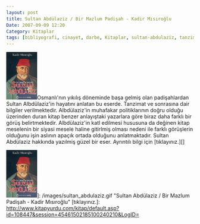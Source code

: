 ```yaml
---
layout: post
title: Sultan Abdülaziz / Bir Mazlum Padişah - Kadir Mısıroğlu
Date: 2007-09-09 12:20
Category: Kitaplar
tags: [bibliyografi, cinayet, darbe, Kitaplar, sultan-abdulaziz, tanzimat]
---
```


![Sultan Abdülaziz / Bir Mazlum Padişah - Kadir Mısıroğlu][]Osmanlı'nın yıkılış döneminde başa gelmiş olan
padişahlardan Sultan Albdülaziz'in hayatını anlatan bu eserde. Tanzimat
ve sonrasına dair bilgiler verilmektedir. Albdülaziz'in muhafakar
politiklarının doğru olduğu üzerinden duran kitap benzer anlayıştaki
yazarlara göre biraz daha farklı bir görüş belirtmektedir. Albdülaziz'in
katl edilmesi hususuna da değinen kitap meselenin bir siyasi mesele
haline gitirlmiş olması nedeni ile farklı görüşlerin olduğunu işin
aslının apaçık ortada olduğunu anlatmaktadır. Sultan Abdülaziz hakkında
yazılmiş güzel bir eser. Ayrıntılı bilgi için [tıklayınız.][]

  [Sultan Abdülaziz / Bir Mazlum Padişah - Kadir Mısıroğlu]: /images/sultan_abdulaziz.kucukresim.gif
  ![Sultan Abdülaziz / Bir Mazlum Padişah - Kadir Mısıroğlu][]]: /images/sultan_abdulaziz.gif
    "Sultan Abdülaziz / Bir Mazlum Padişah - Kadir Mısıroğlu"
  [tıklayınız.]: http://www.kitapyurdu.com/kitap/default.asp?id=108447&session=45461502185100240210&LogID=
